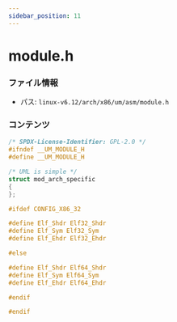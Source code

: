 ```yaml
---
sidebar_position: 11
---
```

# module.h

### ファイル情報

- パス: `linux-v6.12/arch/x86/um/asm/module.h`

### コンテンツ

```h
/* SPDX-License-Identifier: GPL-2.0 */
#ifndef __UM_MODULE_H
#define __UM_MODULE_H

/* UML is simple */
struct mod_arch_specific
{
};

#ifdef CONFIG_X86_32

#define Elf_Shdr Elf32_Shdr
#define Elf_Sym Elf32_Sym
#define Elf_Ehdr Elf32_Ehdr

#else

#define Elf_Shdr Elf64_Shdr
#define Elf_Sym Elf64_Sym
#define Elf_Ehdr Elf64_Ehdr

#endif

#endif

```
